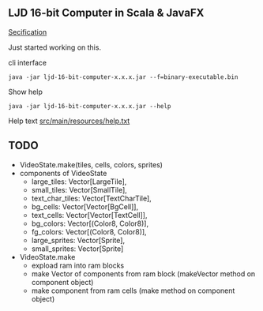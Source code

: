LJD 16-bit Computer in Scala & JavaFX
-------------------------------------

[Secification](https://github.com/lj-ditrapani/16-bit-computer-specification)

Just started working on this.

cli interface

    java -jar ljd-16-bit-computer-x.x.x.jar --f=binary-executable.bin

Show help

    java -jar ljd-16-bit-computer-x.x.x.jar --help

Help text [src/main/resources/help.txt](src/main/resources/help.txt)


TODO
----

- VideoState.make(tiles, cells, colors, sprites)
- components of VideoState
    - large_tiles: Vector[LargeTile],
    - small_tiles: Vector[SmallTile],
    - text_char_tiles: Vector[TextCharTile],
    - bg_cells: Vector[Vector[BgCell]],
    - text_cells: Vector[Vector[TextCell]],
    - bg_colors: Vector[(Color8, Color8)],
    - fg_colors: Vector[(Color8, Color8)],
    - large_sprites: Vector[Sprite],
    - small_sprites: Vector[Sprite]
- VideoState.make
    - expload ram into ram blocks
    - make Vector of components from ram block
      (makeVector method on component object)
    - make component from ram cells
      (make method on component object)
